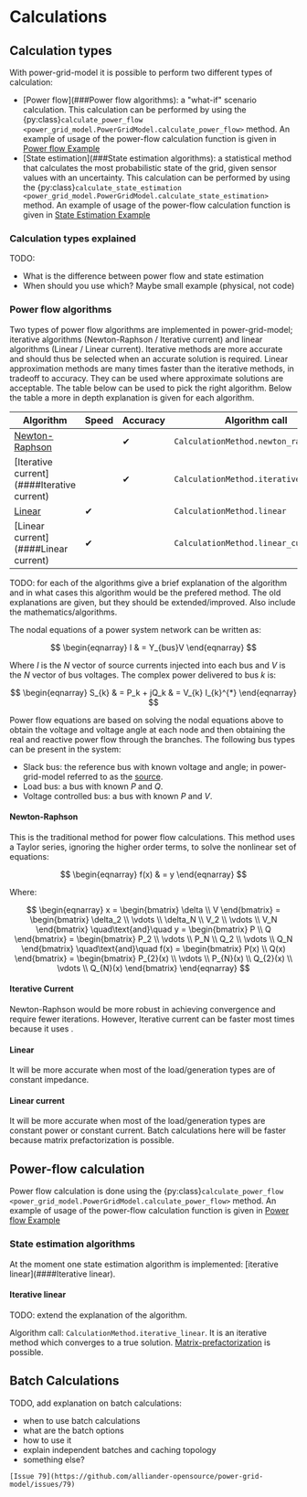 <!--
SPDX-FileCopyrightText: 2022 Contributors to the Power Grid Model project <dynamic.grid.calculation@alliander.com>

SPDX-License-Identifier: MPL-2.0
-->

# Calculations

## Calculation types
With power-grid-model it is possible to perform two different types of calculation:
- [Power flow](###Power flow algorithms): a "what-if" scenario calculation. This calculation can be performed by using the {py:class}`calculate_power_flow <power_grid_model.PowerGridModel.calculate_power_flow>` method. An example of usage of the power-flow calculation function is given in [Power flow Example](ex_power_flow)
- [State estimation](###State estimation algorithms): a statistical method that calculates the most probabilistic state of the grid, given sensor values with an uncertainty. This calculation can be performed by using the {py:class}`calculate_state_estimation <power_grid_model.PowerGridModel.calculate_state_estimation>` method. An example of usage of the power-flow calculation function is given in [State Estimation Example](ex_state_est)

### Calculation types explained
TODO: 
- What is the difference between power flow and state estimation
- When should you use which? Maybe small example (physical, not code)

### Power flow algorithms
Two types of power flow algorithms are implemented in power-grid-model; iterative algorithms (Newton-Raphson / Iterative current) and linear algorithms (Linear / Linear current).
Iterative methods are more accurate and should thus be selected when an accurate solution is required. Linear approximation methods are many times faster than the iterative methods, in tradeoff to accuracy. 
They can be used where approximate solutions are acceptable. The table below can be used to pick the right algorithm. Below the table a more in depth explanation is given for each algorithm.

| Algorithm                                  | Speed    | Accuracy | Algorithm call                        |
|--------------------------------------------|----------|----------|---------------------------------------|
| [Newton-Raphson](####Newton-Raphson)       |          | &#10004; | `CalculationMethod.newton_raphson`    |
| [Iterative current](####Iterative current) |          | &#10004; | `CalculationMethod.iterative_current` | 
| [Linear](####Linear)                       | &#10004; |          | `CalculationMethod.linear`            | 
| [Linear current](####Linear current)       | &#10004; |          | `CalculationMethod.linear_current`    |

TODO: for each of the algorithms give a brief explanation of the algorithm and in what cases this algorithm would be the prefered method. The old explanations are given, but they should be extended/improved.
Also include the mathematics/algorithms.

The nodal equations of a power system network can be written as:

$$
   \begin{eqnarray}
      I    & = Y_{bus}V
   \end{eqnarray}
$$

Where $I$ is the $N$ vector of source currents injected into each bus and $V$ is the $N$ vector of bus voltages. The complex power
delivered to bus $k$ is:

$$
   \begin{eqnarray}
      S_{k}    & =  P_k + jQ_k & = V_{k} I_{k}^{*}
   \end{eqnarray}
$$

Power flow equations are based on solving the nodal equations above to obtain the voltage and voltage angle at each node
and then obtaining the real and reactive power flow through the branches. The following bus types can be present in the system:

- Slack bus: the reference bus with known voltage and angle; in power-grid-model referred to as the [source](./components.md#source).
- Load bus: a bus with known $P$ and $Q$.
- Voltage controlled bus: a bus with known $P$ and $V$.

#### Newton-Raphson
This is the traditional method for power flow calculations. This method uses a Taylor series, ignoring the higher order
terms, to solve the nonlinear set of equations:

$$
   \begin{eqnarray}
      f(x)    & =  y
   \end{eqnarray}
$$

Where:

$$
   \begin{eqnarray}
      x     =  \begin{bmatrix}
               \delta \\
               V
               \end{bmatrix} = 
               \begin{bmatrix}
               \delta_2 \\
               \vdots \\
               \delta_N \\
               V_2 \\
               \vdots \\
               V_N
               \end{bmatrix}
      \quad\text{and}\quad
      y     =  \begin{bmatrix}
               P \\
               Q
               \end{bmatrix} = 
               \begin{bmatrix}
               P_2 \\
               \vdots \\
               P_N \\
               Q_2 \\
               \vdots \\
               Q_N
               \end{bmatrix}
      \quad\text{and}\quad
      f(x)  =  \begin{bmatrix}
               P(x) \\
               Q(x)
               \end{bmatrix} = 
               \begin{bmatrix}
               P_{2}(x) \\
               \vdots \\
               P_{N}(x) \\
               Q_{2}(x) \\
               \vdots \\
               Q_{N}(x)
               \end{bmatrix}
   \end{eqnarray}
$$

#### Iterative Current
Newton-Raphson would be more robust in achieving convergence and require fewer iterations. However, Iterative current can be faster most times because it uses .

#### Linear
It will be more accurate when most of the load/generation types are of constant impedance.

#### Linear current
It will be more accurate when most of the load/generation types are constant power or constant current. Batch calculations here will be faster because matrix prefactorization is possible.

## Power-flow calculation

Power flow calculation is done using the {py:class}`calculate_power_flow <power_grid_model.PowerGridModel.calculate_power_flow>` method. An example of usage of the power-flow calculation function is given in [Power flow Example](ex_power_flow)


### State estimation algorithms
At the moment one state estimation algorithm is implemented: [iterative linear](####Iterative linear).

#### Iterative linear

TODO: extend the explanation of the algorithm.

Algorithm call: `CalculationMethod.iterative_linear`. It is an iterative method which converges to a true
  solution. [Matrix-prefactorization](./performance-guide.md#matrix-prefactorization) is possible.

## Batch Calculations

TODO, add explanation on batch calculations:
- when to use batch calculations
- what are the batch options
- how to use it
- explain independent batches and caching topology
- something else?


```{warning}
[Issue 79](https://github.com/alliander-opensource/power-grid-model/issues/79)
```
